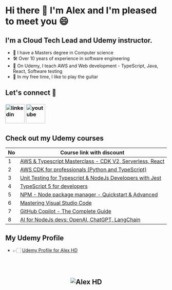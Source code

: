 # Hi there 👋  I'm Alex and I'm pleased to meet you 😄

## **I'm a Cloud Tech Lead and Udemy instructor.**
 - 💾 I have a Masters degree in Computer science
 - 🛠️ Over 10 years of experience in software engineering
 - 👔 On Udemy, I teach AWS and Web development - TypeScript, Java, React, Software testing
 - 🎸 In my free time, I like to play the guitar


## **Let's connect** 👋 &nbsp;

<h3 align="left">
<a href="https://www.linkedin.com/in/alex-dan-02598a137/"><img src="https://img.icons8.com/color/96/000000/linkedin.png" alt="linkedin" width="60" height="60"/></a>
<a href="https://www.youtube.com/@concisedeveloper/videos" target="_blank"><img src="https://img.icons8.com/color/344/youtube-play.png" alt="youtube" width="60" height="60"/></a>


## **Check out my Udemy courses**

| No  | Course link with discount | 
| --- | ----------- | 
| 1 | [AWS & Typescript Masterclass - CDK V2, Serverless, React](https://www.udemy.com/course/aws-typescript-cdk-serverless-react/?couponCode=MAR2024) |
| 2 | [AWS CDK for professionals (Python and TypeScript)](https://www.udemy.com/course/aws-cdk-for-professionals/?couponCode=MAR2024) |
| 3 | [Unit Testing for Typescript & NodeJs Developers with Jest](https://www.udemy.com/course/unit-testing-typescript-nodejs/?couponCode=MAR2024) |
| 4 | [TypeScript 5 for developers](https://www.udemy.com/course/typescript-full-stack-programming/?couponCode=MAR2024) |
| 5 | [NPM - Node package manager - Quickstart & Advanced](https://www.udemy.com/course/npm-node-package-manager-course/?couponCode=MAR2024) |
| 6 | [Mastering Visual Studio Code](https://www.udemy.com/course/mastering-visual-studio-code/?couponCode=MAR2024) |
| 7 | [GitHub Copilot - The Complete Guide](https://www.udemy.com/course/github-copilot-the-complete-guide/?couponCode=MAR2024) |
| 8 | [AI for NodeJs devs: OpenAI, ChatGPT, LangChain](https://www.udemy.com/course/ai-nodejs-openai-chatgpt-langchain-typescript/?couponCode=MAR2024) |


## **My Udemy Profile**
- 👉🏻 [Udemy Profile for Alex HD](https://www.udemy.com/user/alexhorea/)

<br>
<br>

<h2 align="center"> <img src="https://komarev.com/ghpvc/?username=alexhddev" alt="Alex HD" /> <h2>

